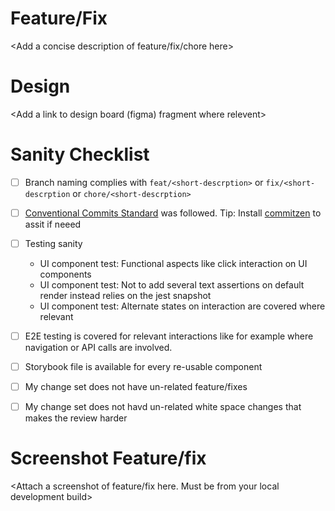 # Feature/Fix
<Add a concise description of feature/fix/chore here>

# Design
<Add a link to design board (figma) fragment where relevent>

# Sanity Checklist

- [ ] Branch naming complies with `feat/<short-descrption>` or `fix/<short-descrption` or `chore/<short-descrption>`

- [ ] [Conventional Commits Standard](https://www.conventionalcommits.org/en/v1.0.0/) was followed. Tip: Install [commitzen](https://github.com/commitizen/cz-cli) to assit if neeed

- [ ] Testing sanity
   - UI component test: Functional aspects like click interaction on UI components
   - UI component test: Not to add several text assertions on default render instead relies on the jest snapshot
   - UI component test: Alternate states on interaction are covered where relevant

- [ ] E2E testing is covered for relevant interactions like for example where navigation or API calls are involved.

- [ ] Storybook file is available for every re-usable component

- [ ] My change set does not have un-related feature/fixes

- [ ] My change set does not havd un-related white space changes that makes the review harder


# Screenshot Feature/fix
<Attach a screenshot of feature/fix here. Must be from your local development build>


